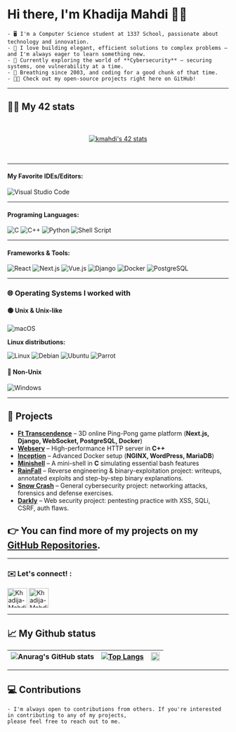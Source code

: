 # Hi there, I'm Khadija Mahdi 👋🏻

    - 🖥️ I'm a Computer Science student at 1337 School, passionate about technology and innovation.  
    - 🎯 I love building elegant, efficient solutions to complex problems — and I'm always eager to learn something new.  
    - 🔐 Currently exploring the world of **Cybersecurity** — securing systems, one vulnerability at a time.  
    - 👶 Breathing since 2003, and coding for a good chunk of that time.  
    - 👨‍💻 Check out my open-source projects right here on GitHub!


---

## 👨‍💻 My 42 stats

</div>
<br/>
<br/>
<div align="center">
<a href="https://profile.intra.42.fr/users/kmahdi"><img src="https://badge.mediaplus.ma/greenbinary/kmahdi" alt="kmahdi's 42 stats" /></a>
</div>
<br/>
<br/>

---
#### My Favorite IDEs/Editors:
![Visual Studio Code](https://img.shields.io/badge/Visual%20Studio%20Code-0078d7.svg?style=for-the-badge&logo=visual-studio-code&logoColor=white)

---

#### Programing Languages:
![C](https://img.shields.io/badge/c-%2300599C.svg?style=for-the-badge&logo=c&logoColor=white)
![C++](https://img.shields.io/badge/c++-%2300599C.svg?style=for-the-badge&logo=c%2B%2B&logoColor=white)
![Python](https://img.shields.io/badge/python-3670A0?style=for-the-badge&logo=python&logoColor=ffdd54)
![Shell Script](https://img.shields.io/badge/shell_script-%23121011.svg?style=for-the-badge&logo=gnu-bash&logoColor=white)

---
#### Frameworks & Tools:
![React](https://img.shields.io/badge/react-%2320232a.svg?style=for-the-badge&logo=react&logoColor=%2361DAFB)
![Next.js](https://img.shields.io/badge/next.js-000000?style=for-the-badge&logo=nextdotjs&logoColor=white)
![Vue.js](https://img.shields.io/badge/vue.js-35495E?style=for-the-badge&logo=vuedotjs&logoColor=4FC08D)
![Django](https://img.shields.io/badge/django-%23092E20.svg?style=for-the-badge&logo=django&logoColor=white)
![Docker](https://img.shields.io/badge/docker-%230db7ed.svg?style=for-the-badge&logo=docker&logoColor=white)
![PostgreSQL](https://img.shields.io/badge/postgresql-%23316192.svg?style=for-the-badge&logo=postgresql&logoColor=white)

---
### 🌐 Operating Systems I worked with

#### 🟢 Unix & Unix-like
![macOS](https://img.shields.io/badge/mac%20os-000000?style=for-the-badge&logo=macos&logoColor=F0F0F0)

**Linux distributions:**

![Linux](https://img.shields.io/badge/Linux-FCC624?style=for-the-badge&logo=linux&logoColor=black)
![Debian](https://img.shields.io/badge/Debian-D70A53?style=for-the-badge&logo=debian&logoColor=white)
![Ubuntu](https://img.shields.io/badge/Ubuntu-E95420?style=for-the-badge&logo=ubuntu&logoColor=white)
![Parrot](https://img.shields.io/badge/Parrot%20OS-15AABF?style=for-the-badge&logo=parrotsecurity&logoColor=white)

#### 🔵 Non-Unix
![Windows](https://img.shields.io/badge/Windows-0078D6?style=for-the-badge&logo=windows&logoColor=white)


---
## 🚀 Projects

- [**Ft Transcendence**](https://github.com/ayoub-aitouna/Transcendent) – 3D online Ping-Pong game platform (**Next.js, Django, WebSocket, PostgreSQL, Docker**)
- [**Webserv**](https://github.com/khadija-mahdi/Webserv) – High-performance HTTP server in **C++**
- [**Inception**](https://github.com/khadija-mahdi/Inception) – Advanced Docker setup (**NGINX, WordPress, MariaDB**)
- [**Minishell**](https://github.com/khadija-mahdi/Minishell) – A mini-shell in **C** simulating essential bash features
- [**RainFall**](https://github.com/khadija-mahdi/Rainfall) – Reverse engineering & binary-exploitation project: writeups, annotated exploits and step-by-step binary explanations.
- [**Snow Crash**](https://github.com/khadija-mahdi/Snow-Crash) – General cybersecurity project: networking attacks, forensics and defense exercises.
- [**Darkly**](https://github.com/khadija-mahdi/Darkly) – Web security project: pentesting practice with XSS, SQLi, CSRF, auth flaws.

## 👉 You can find more of my projects on my [GitHub Repositories](https://github.com/khadija-mahdi?tab=repositories).
---
###  ✉️ Let's connect! :

<p>
  <a href="https://www.linkedin.com/in/khadija-mahdi" target="blank"><img  src="https://img.icons8.com/fluency/48/000000/linkedin.png" alt="Khadija-Mahdi-LinkedIn" align="center" height="45" width="45" /></a>
  <a href="mailto:khadijamahdi6@gmail.com" target="blank"><img src="https://img.icons8.com/color/48/000000/gmail-new.png" alt="Khadija-Mahdi-Gmail" align="center" height="45" width="45"/></a>
</p>

---

## 📈 My Github status

![Anurag's GitHub stats](https://github-readme-stats.vercel.app/api?username=khadija-mahdi&theme=dark&show_icons=true) | [![Top Langs](https://github-readme-stats.vercel.app/api/top-langs/?username=khadija-mahdi&theme=dark&show_icons=true)](https://github.com/anuraghazra/github-readme-stats) | <img width="100%" src="https://github-readme-streak-stats.herokuapp.com/?user=khadija-mahdi&theme=radical" /> |
| ------------- | ------------- | ------------- |


---

## 💻 Contributions

    - I'm always open to contributions from others. If you're interested in contributing to any of my projects,
    please feel free to reach out to me.
